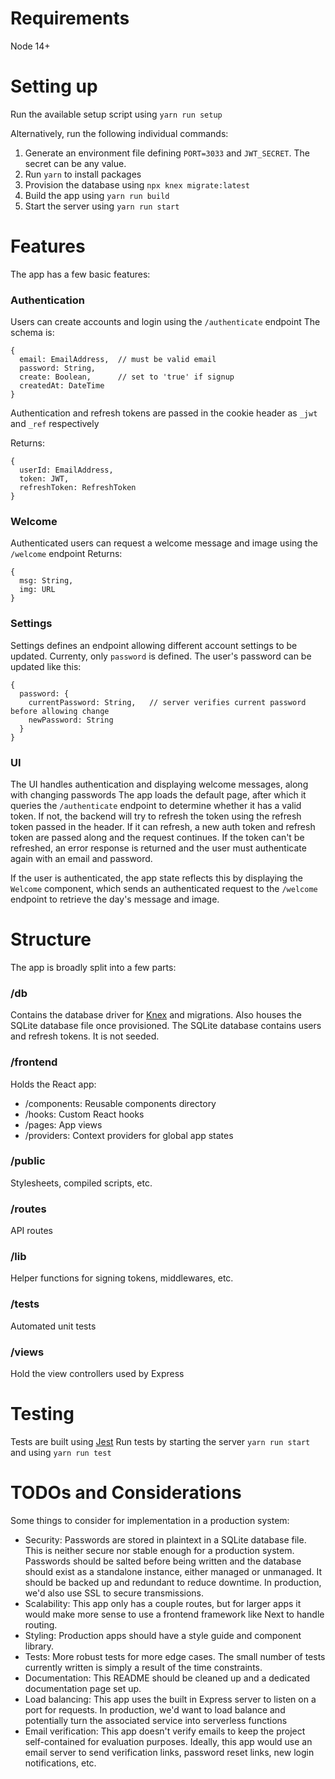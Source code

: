 # Requirements
Node 14+

# Setting up
Run the available setup script using `yarn run setup`

Alternatively, run the following individual commands:
1. Generate an environment file defining `PORT=3033` and `JWT_SECRET`. The secret can be any value.
2. Run `yarn` to install packages
3. Provision the database using `npx knex migrate:latest`
4. Build the app using `yarn run build`
5. Start the server using `yarn run start`



# Features
The app has a few basic features:

### Authentication
Users can create accounts and login using the `/authenticate` endpoint
The schema is:
```
{
  email: EmailAddress,  // must be valid email
  password: String,    
  create: Boolean,      // set to 'true' if signup
  createdAt: DateTime
}
```
Authentication and refresh tokens are passed in the cookie header as `_jwt` and `_ref` respectively

Returns:
```
{
  userId: EmailAddress,
  token: JWT,
  refreshToken: RefreshToken
}
```

### Welcome
Authenticated users can request a welcome message and image using the `/welcome` endpoint
Returns:
```
{
  msg: String,
  img: URL
}
```

### Settings
Settings defines an endpoint allowing different account settings to be updated. Currenty, only `password` is defined.
The user's password can be updated like this:
```
{
  password: {
    currentPassword: String,   // server verifies current password before allowing change
    newPassword: String
  }
}
```

### UI
The UI handles authentication and displaying welcome messages, along with changing passwords
The app loads the default page, after which it queries the `/authenticate` endpoint to determine whether it has a valid token.
If not, the backend will try to refresh the token using the refresh token passed in the header. If it can refresh, a new auth token and refresh token are passed along and the request continues. If the token can't be refreshed, an error response is returned and the user must authenticate again with an email and password.

If the user is authenticated, the app state reflects this by displaying the `Welcome` component, which sends an authenticated request to the `/welcome` endpoint to retrieve the day's message and image.

# Structure
The app is broadly split into a few parts:

### /db
Contains the database driver for [Knex](https://knextjs.org) and migrations.
Also houses the SQLite database file once provisioned. The SQLite database contains users and refresh tokens. It is not seeded.

### /frontend
Holds the React app:
 - /components: Reusable components directory
 - /hooks: Custom React hooks
 - /pages: App views
 - /providers: Context providers for global app states

### /public
Stylesheets, compiled scripts, etc.

### /routes
API routes

### /lib
Helper functions for signing tokens, middlewares, etc.

### /tests
Automated unit tests

### /views
Hold the view controllers used by Express

# Testing
Tests are built using [Jest](https://jestjs.io])
Run tests by starting the server `yarn run start` and using `yarn run test`

# TODOs and Considerations
Some things to consider for implementation in a production system:
 - Security: Passwords are stored in plaintext in a SQLite database file. This is neither secure nor stable enough for a production system. Passwords should be salted before being written and the database should exist as a standalone instance, either managed or unmanaged. It should be backed up and redundant to reduce downtime. In production, we'd also use SSL to secure transmissions.
 - Scalability: This app only has a couple routes, but for larger apps it would make more sense to use a frontend framework like Next to handle routing.
 - Styling: Production apps should have a style guide and component library.
 - Tests: More robust tests for more edge cases. The small number of tests currently written is simply a result of the time constraints.
 - Documentation: This README should be cleaned up and a dedicated documentation page set up.
 - Load balancing: This app uses the built in Express server to listen on a port for requests. In production, we'd want to load balance and potentially turn the associated service into serverless functions
 - Email verification: This app doesn't verify emails to keep the project self-contained for evaluation purposes. Ideally, this app would use an email server to send verification links, password reset links, new login notifications, etc.